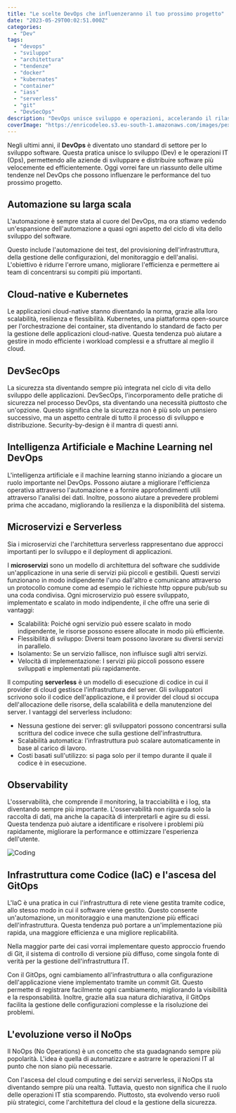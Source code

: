 ```yaml
---
title: "Le scelte DevOps che influenzeranno il tuo prossimo progetto"
date: "2023-05-29T00:02:51.000Z"
categories:
  - "Dev"
tags:
  - "devops"
  - "sviluppo"
  - "architettura"
  - "tendenze"
  - "docker"
  - "kubernates"
  - "container"
  - "iass"
  - "serverless"
  - "git"
  - "DevSecOps"
description: "DevOps unisce sviluppo e operazioni, accelerando il rilascio di software, migliorando la qualità e promuovendo la collaborazione interfunzionale."
coverImage: "https://enricodeleo.s3.eu-south-1.amazonaws.com/images/pexels-realtoughcandycom-11035393.jpg"
---
```


Negli ultimi anni, il **DevOps** è diventato uno standard di settore per lo sviluppo software. Questa pratica unisce lo
sviluppo (Dev) e le operazioni IT (Ops), permettendo alle aziende di sviluppare e distribuire software più velocemente ed
efficientemente. Oggi vorrei fare un riassunto delle ultime tendenze nel DevOps che possono influenzare le performance del tuo prossimo progetto.

## Automazione su larga scala

L'automazione è sempre stata al cuore del DevOps, ma ora stiamo vedendo un'espansione dell'automazione a quasi ogni aspetto
del ciclo di vita dello sviluppo del software.

Questo include l'automazione dei test, del provisioning dell'infrastruttura, della gestione delle configurazioni, del monitoraggio
e dell'analisi. L'obiettivo è ridurre l'errore umano, migliorare l'efficienza e permettere ai team di concentrarsi su compiti più
importanti.

## Cloud-native e Kubernetes

Le applicazioni cloud-native stanno diventando la norma, grazie alla loro scalabilità, resilienza e flessibilità. Kubernetes,
una piattaforma open-source per l'orchestrazione dei container, sta diventando lo standard de facto per la gestione delle applicazioni
cloud-native. Questa tendenza può aiutare a gestire in modo efficiente i workload complessi e a sfruttare al meglio il cloud.

## DevSecOps

La sicurezza sta diventando sempre più integrata nel ciclo di vita dello sviluppo delle applicazioni. DevSecOps, l'incorporamento
delle pratiche di sicurezza nel processo DevOps, sta diventando una necessità piuttosto che un'opzione. Questo significa che la
sicurezza non è più solo un pensiero successivo, ma un aspetto centrale di tutto il processo di sviluppo e distribuzione. Security-by-design è il mantra di questi anni.

## Intelligenza Artificiale e Machine Learning nel DevOps

L'intelligenza artificiale e il machine learning stanno iniziando a giocare un ruolo importante nel DevOps. Possono aiutare a
migliorare l'efficienza operativa attraverso l'automazione e a fornire approfondimenti utili attraverso l'analisi dei dati.
Inoltre, possono aiutare a prevedere problemi prima che accadano, migliorando la resilienza e la disponibilità del sistema.

## Microservizi e Serverless

Sia i microservizi che l'architettura serverless rappresentano due approcci importanti per lo sviluppo e il deployment di applicazioni.

I **microservizi** sono un modello di architettura del software che suddivide un'applicazione in una serie di servizi più piccoli e gestibili. Questi servizi funzionano in modo indipendente l'uno dall'altro e comunicano attraverso un protocollo comune come ad esempio le richieste http oppure pub/sub su una coda condivisa. Ogni microservizio può essere sviluppato, implementato e scalato in modo indipendente, il che offre una serie di vantaggi:

- Scalabilità: Poiché ogni servizio può essere scalato in modo indipendente, le risorse possono essere allocate in modo più efficiente.
- Flessibilità di sviluppo: Diversi team possono lavorare su diversi servizi in parallelo.
- Isolamento: Se un servizio fallisce, non influisce sugli altri servizi.
- Velocità di implementazione: I servizi più piccoli possono essere sviluppati e implementati più rapidamente.

Il computing **serverless** è un modello di esecuzione di codice in cui il provider di cloud gestisce l'infrastruttura del server. Gli sviluppatori scrivono solo il codice dell'applicazione, e il provider del cloud si occupa dell'allocazione delle risorse, della scalabilità e della manutenzione del server. I vantaggi del serverless includono:

- Nessuna gestione dei server: gli sviluppatori possono concentrarsi sulla scrittura del codice invece che sulla gestione dell'infrastruttura.
- Scalabilità automatica: l'infrastruttura può scalare automaticamente in base al carico di lavoro.
- Costi basati sull'utilizzo: si paga solo per il tempo durante il quale il codice è in esecuzione.

## Observability

L'osservabilità, che comprende il monitoring, la tracciabilità e i log, sta diventando sempre più importante. L'osservabilità non
riguarda solo la raccolta di dati, ma anche la capacità di interpretarli e agire su di essi. Questa tendenza può aiutare a identificare
e risolvere i problemi più rapidamente, migliorare la performance e ottimizzare l'esperienza dell'utente.

![Coding](https://enricodeleo.s3.eu-south-1.amazonaws.com/images/pexels-mikhail-fesenko-9553905.jpg)

## Infrastruttura come Codice (IaC) e l'ascesa del GitOps

L'IaC è una pratica in cui l'infrastruttura di rete viene gestita tramite codice, allo stesso modo in cui il software viene gestito.
Questo consente un'automazione, un monitoraggio e una manutenzione più efficaci dell'infrastruttura. Questa tendenza può portare a
un'implementazione più rapida, una maggiore efficienza e una migliore replicabilità.

Nella maggior parte dei casi vorrai implementare questo approccio fruendo di Git, il sistema di controllo di versione
più diffuso, come singola fonte di verità per la gestione dell'infrastruttura IT.

Con il GitOps, ogni cambiamento all'infrastruttura o alla configurazione dell'applicazione viene implementato tramite un commit Git.
Questo permette di registrare facilmente ogni cambiamento, migliorando la visibilità e la responsabilità. Inoltre, grazie alla sua
natura dichiarativa, il GitOps facilita la gestione delle configurazioni complesse e la risoluzione dei problemi.

## L'evoluzione verso il NoOps

Il NoOps (No Operations) è un concetto che sta guadagnando sempre più popolarità. L'idea è quella di automatizzare e astrarre le
operazioni IT al punto che non siano più necessarie.

Con l'ascesa del cloud computing e dei servizi serverless, il NoOps sta diventando sempre più una realtà. Tuttavia, questo non
significa che il ruolo delle operazioni IT stia scomparendo. Piuttosto, sta evolvendo verso ruoli più strategici, come l'architettura
del cloud e la gestione della sicurezza.



